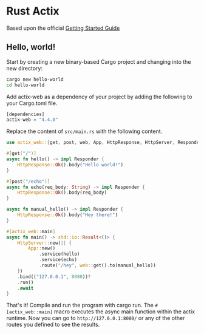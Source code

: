 # Rust Actix

Based upon the official [Getting Started Guide](https://actix.rs/docs/getting-started)

## Hello, world!

Start by creating a new binary-based Cargo project and changing into the new directory:

```bash
cargo new hello-world
cd hello-world
```

Add actix-web as a dependency of your project by adding the following to your Cargo.toml file.

```rust
[dependencies]
actix-web = "4.4.0"
```

Replace the content of `src/main.rs` with the following content.

```rust
use actix_web::{get, post, web, App, HttpResponse, HttpServer, Responder};

#[get("/")]
async fn hello() -> impl Responder {
    HttpResponse::Ok().body("Hello world!")
}

#[post("/echo")]
async fn echo(req_body: String) -> impl Responder {
    HttpResponse::Ok().body(req_body)
}

async fn manual_hello() -> impl Responder {
    HttpResponse::Ok().body("Hey there!")
}

#[actix_web::main]
async fn main() -> std::io::Result<()> {
    HttpServer::new(|| {
        App::new()
            .service(hello)
            .service(echo)
            .route("/hey", web::get().to(manual_hello))
    })
    .bind(("127.0.0.1", 8080))?
    .run()
    .await
}
```

That's it! Compile and run the program with cargo run. The `#[actix_web::main]` macro executes the async main function within the actix runtime. Now you can go to `http://127.0.0.1:8080/` or any of the other routes you defined to see the results.